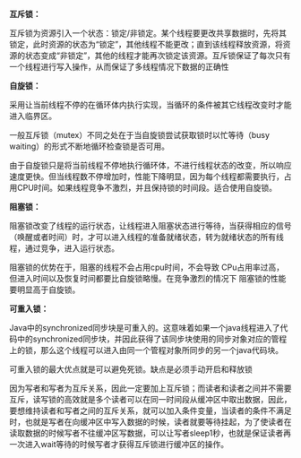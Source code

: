 **互斥锁：**

互斥锁为资源引入一个状态：锁定/非锁定。某个线程要更改共享数据时，先将其锁定，此时资源的状态为“锁定”，其他线程不能更改；直到该线程释放资源，将资源的状态变成“非锁定”，其他的线程才能再次锁定该资源。互斥锁保证了每次只有一个线程进行写入操作，从而保证了多线程情况下数据的正确性

**自旋锁：**

采用让当前线程不停的在循环体内执行实现，当循环的条件被其它线程改变时才能进入临界区。

一般互斥锁（mutex）不同之处在于当自旋锁尝试获取锁时以忙等待（busy waiting）的形式不断地循环检查锁是否可用。

由于自旋锁只是将当前线程不停地执行循环体，不进行线程状态的改变，所以响应速度更快。但当线程数不停增加时，性能下降明显，因为每个线程都需要执行，占用CPU时间。如果线程竞争不激烈，并且保持锁的时间段。适合使用自旋锁。

**阻塞锁：**

阻塞锁改变了线程的运行状态，让线程进入阻塞状态进行等待，当获得相应的信号（唤醒或者时间）时，才可以进入线程的准备就绪状态，转为就绪状态的所有线程，通过竞争，进入运行状态。

阻塞锁的优势在于，阻塞的线程不会占用cpu时间，不会导致 CPu占用率过高，但进入时间以及恢复时间都要比自旋锁略慢。在竞争激烈的情况下 阻塞锁的性能要明显高于自旋锁。

**可重入锁：**

Java中的synchronized同步块是可重入的。这意味着如果一个java线程进入了代码中的synchronized同步块，并因此获得了该同步块使用的同步对象对应的管程上的锁，那么这个线程可以进入由同一个管程对象所同步的另一个java代码块。

可重入锁的最大优点就是可以避免死锁。缺点是必须手动开启和释放锁

因为写者和写者为互斥关系，因此一定要加上互斥锁；而读者和读者之间并不需要互斥，读写锁的高效就是多个读者可以在同一时间段从缓冲区中取出数据，因此，要想维持读者和写者之间的互斥关系，就可以加入条件变量，当读者的条件不满足时，也就是写者在向缓冲区中写入数据的时候，读者就要等待挂起，为了使读者在读取数据的时候写者不往缓冲区写数据，可以让写者sleep1秒，也就是保证读者再一次进入wait等待的时候写者才获得互斥锁进行缓冲区的操作。